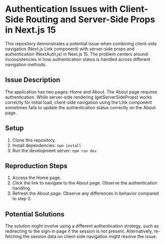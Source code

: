# Authentication Issues with Client-Side Routing and Server-Side Props in Next.js 15

This repository demonstrates a potential issue when combining client-side navigation (Next.js Link component) with server-side props and authentication (NextAuth.js) in Next.js 15.  The problem centers around inconsistencies in how authentication status is handled across different navigation methods.

## Issue Description

The application has two pages: Home and About.  The About page requires authentication.  While server-side rendering (getServerSideProps) works correctly for initial load, client-side navigation using the Link component sometimes fails to update the authentication status correctly on the About page.

## Setup

1. Clone this repository.
2. Install dependencies: `npm install`
3. Run the development server: `npm run dev`

## Reproduction Steps

1. Access the Home page.
2. Click the link to navigate to the About page. Observe the authentication handling.
3. Refresh the About page. Observe any differences in behavior compared to step 2.

## Potential Solutions

The solution might involve using a different authentication strategy, such as redirecting to the sign-in page if the session is not present. Alternatively, re-fetching the session data on client-side navigation might resolve the issue.